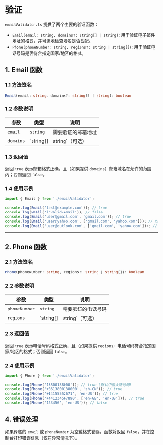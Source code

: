 # 验证

`emailValidator.ts` 提供了两个主要的验证函数：
- `Email(email: string, domains?: string[] | string)`: 用于验证电子邮件地址的格式，并可选地检查域名是否匹配。
- `Phone(phoneNumber: string, regions?: string | string[])`: 用于验证电话号码是否符合指定国家/地区的格式。

## 1. Email 函数

### 1.1 方法签名
```typescript
Email(email: string, domains?: string[] | string): boolean
```

### 1.2 参数说明
| 参数       | 类型                  | 说明 |
|------------|----------------------|------|
| `email`    | `string`              | 需要验证的邮箱地址 |
| `domains`  | `string[] | string`（可选） | 允许的邮箱域名（可以是单个字符串或字符串数组） |

### 1.3 返回值
返回 `true` 表示邮箱格式正确，且（如果提供 `domains`）邮箱域名在允许的范围内；否则返回 `false`。

### 1.4 使用示例
```typescript
import { Email } from './emailValidator';

console.log(Email('test@example.com')); // true
console.log(Email('invalid-email')); // false
console.log(Email('user@gmail.com', 'gmail.com')); // true
console.log(Email('user@yahoo.com', ['gmail.com', 'yahoo.com'])); // true
console.log(Email('user@outlook.com', ['gmail.com', 'yahoo.com'])); // false
```

---

## 2. Phone 函数

### 2.1 方法签名
```typescript
Phone(phoneNumber: string, regions?: string | string[]): boolean
```

### 2.2 参数说明
| 参数           | 类型                  | 说明 |
|---------------|----------------------|------|
| `phoneNumber` | `string`              | 需要验证的电话号码 |
| `regions`     | `string[] | string`（可选） | 允许的国家/地区代码（可以是单个字符串或字符串数组） |

### 2.3 返回值
返回 `true` 表示电话号码格式正确，且（如果提供 `regions`）电话号码符合指定国家/地区的格式；否则返回 `false`。

### 2.4 使用示例
```typescript
import { Phone } from './emailValidator';

console.log(Phone('13800138000')); // true (默认中国大陆号码)
console.log(Phone('+8613800138000', 'zh-CN')); // true
console.log(Phone('+14155552671', 'en-US')); // true
console.log(Phone('+441234567890', ['en-GB', 'en-US'])); // true
console.log(Phone('123456', 'en-US')); // false
```

## 4. 错误处理
如果传递的 `email` 或 `phoneNumber` 为空或格式错误，函数将返回 `false`，并在控制台打印错误信息（仅在异常情况下）。

